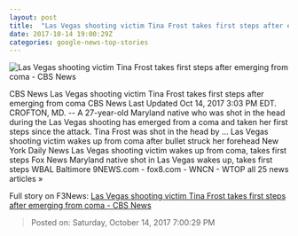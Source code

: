 ```yaml
---
layout: post
title:  "Las Vegas shooting victim Tina Frost takes first steps after emerging from coma - CBS News"
date: 2017-10-14 19:00:29Z
categories: google-news-top-stories
---
```


![Las Vegas shooting victim Tina Frost takes first steps after emerging from coma - CBS News](https://cbsnews1.cbsistatic.com/hub/i/2017/10/14/05d39d3d-ec3c-4ccd-ab5e-9898af3d02bf/tina.jpg)

CBS News Las Vegas shooting victim Tina Frost takes first steps after emerging from coma CBS News Last Updated Oct 14, 2017 3:03 PM EDT. CROFTON, MD. -- A 27-year-old Maryland native who was shot in the head during the Las Vegas shooting has emerged from a coma and taken her first steps since the attack. Tina Frost was shot in the head by ... Las Vegas shooting victim wakes up from coma after bullet struck her forehead New York Daily News Las Vegas shooting victim wakes up from coma, takes first steps Fox News Maryland native shot in Las Vegas wakes up, takes first steps WBAL Baltimore 9NEWS.com - fox8.com - WNCN - WTOP all 25 news articles »


Full story on F3News: [Las Vegas shooting victim Tina Frost takes first steps after emerging from coma - CBS News](http://www.f3nws.com/n/nK233B)

> Posted on: Saturday, October 14, 2017 7:00:29 PM
